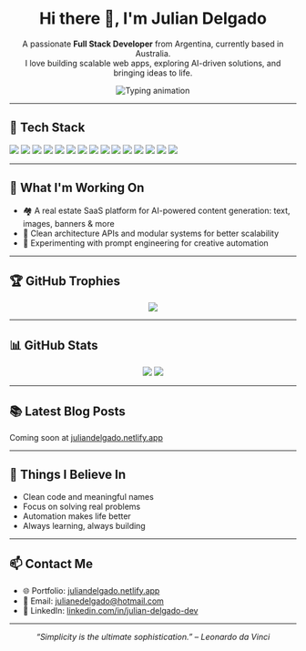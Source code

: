 <h1 align="center">Hi there 👋, I'm Julian Delgado</h1>

<p align="center">
  A passionate <strong>Full Stack Developer</strong> from Argentina, currently based in Australia.<br/>
  I love building scalable web apps, exploring AI-driven solutions, and bringing ideas to life.
</p>

<p align="center">
  <img src="https://readme-typing-svg.demolab.com?font=Fira+Code&pause=1000&center=true&vCenter=true&width=435&lines=Full+Stack+Developer+%F0%9F%9A%80;AI+enthusiast+%F0%9F%A7%A0;Always+learning+new+tech!" alt="Typing animation" />
</p>

---

## 🧰 Tech Stack

<p align="left">
  <img src="https://img.shields.io/badge/Java-ED8B00?style=for-the-badge&logo=java&logoColor=white" />
  <img src="https://img.shields.io/badge/Spring_Boot-6DB33F?style=for-the-badge&logo=spring-boot&logoColor=white" />
  <img src="https://img.shields.io/badge/NestJS-E0234E?style=for-the-badge&logo=nestjs&logoColor=white" />
  <img src="https://img.shields.io/badge/Node.js-339933?style=for-the-badge&logo=nodedotjs&logoColor=white" />
  <img src="https://img.shields.io/badge/React-20232A?style=for-the-badge&logo=react&logoColor=61DAFB" />
  <img src="https://img.shields.io/badge/Next.js-000000?style=for-the-badge&logo=nextdotjs&logoColor=white" />
  <img src="https://img.shields.io/badge/Tailwind_CSS-38B2AC?style=for-the-badge&logo=tailwind-css&logoColor=white" />
  <img src="https://img.shields.io/badge/Material_UI-007FFF?style=for-the-badge&logo=mui&logoColor=white" />
  <img src="https://img.shields.io/badge/AI/ML-AI-blueviolet?style=for-the-badge" />
  <img src="https://img.shields.io/badge/PostgreSQL-316192?style=for-the-badge&logo=postgresql&logoColor=white" />
  <img src="https://img.shields.io/badge/MongoDB-4EA94B?style=for-the-badge&logo=mongodb&logoColor=white" />
  <img src="https://img.shields.io/badge/Firebase-FFCA28?style=for-the-badge&logo=firebase&logoColor=black" />
  <img src="https://img.shields.io/badge/Docker-2496ED?style=for-the-badge&logo=docker&logoColor=white" />
  <img src="https://img.shields.io/badge/AWS-232F3E?style=for-the-badge&logo=amazon-aws&logoColor=white" />
  <img src="https://img.shields.io/badge/Vercel-000000?style=for-the-badge&logo=vercel&logoColor=white" />
</p>

---

## 🚀 What I'm Working On

- 🏘️ A real estate SaaS platform for AI-powered content generation: text, images, banners & more  
- 🧱 Clean architecture APIs and modular systems for better scalability  
- 🧪 Experimenting with prompt engineering for creative automation  

---

## 🏆 GitHub Trophies

<p align="center">
  <img src="https://github-profile-trophy.vercel.app/?username=julian1503&theme=onedark" />
</p>

---

## 📊 GitHub Stats

<p align="center">
  <img src="https://github-readme-stats.vercel.app/api?username=julian1503&show_icons=true&theme=tokyonight" />
  <img src="https://github-readme-streak-stats.herokuapp.com/?user=julian1503&theme=tokyonight" />
</p>

---

## 📚 Latest Blog Posts

Coming soon at [juliandelgado.netlify.app](https://juliandelgado.netlify.app/)

---

## 🧠 Things I Believe In

- Clean code and meaningful names
- Focus on solving real problems
- Automation makes life better
- Always learning, always building

---

## 📫 Contact Me

- 🌐 Portfolio: [juliandelgado.netlify.app](https://juliandelgado.netlify.app/)
- 📧 Email: [julianedelgado@hotmail.com](mailto:julianedelgado@hotmail.com)
- 💼 LinkedIn: [linkedin.com/in/julian-delgado-dev](https://www.linkedin.com/in/julian-delgado-dev)

---

<p align="center"><em>“Simplicity is the ultimate sophistication.” – Leonardo da Vinci</em></p>
